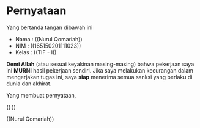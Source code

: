 # Pernyataan

Yang bertanda tangan dibawah ini

* Nama : ((Nurul Qomariah))
* NIM : ((165150201111023))
* Kelas : ((TIF - I))

**Demi Allah** (atau sesuai keyakinan masing-masing) bahwa pekerjaan saya ini **MURNI** hasil pekerjaan sendiri. Jika saya melakukan kecurangan dalam mengerjakan tugas ini, saya **siap** menerima semua sanksi yang berlaku di dunia dan akhirat.

Yang membuat pernyataan,

((              ))

((Nurul Qomariah))